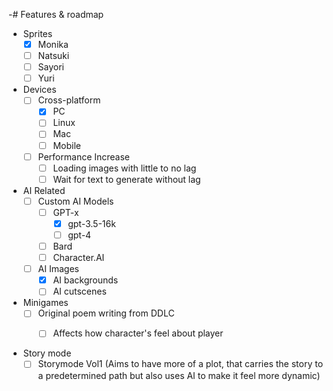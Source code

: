 -# Features & roadmap
  - Sprites
    * [x] Monika
    * [ ] Natsuki
    * [ ] Sayori
    * [ ] Yuri

  - Devices
    * [ ] Cross-platform
      * [x] PC
      * [ ] Linux
      * [ ] Mac
      * [ ] Mobile
    * [ ] Performance Increase
      * [ ] Loading images with little to no lag
      * [ ] Wait for text to generate without lag

  - AI Related
    * [ ] Custom AI Models
      * [ ] GPT-x
        * [x] gpt-3.5-16k
        * [ ] gpt-4
      * [ ] Bard
      * [ ] Character.AI
    * [ ] AI Images
      * [x] AI backgrounds
      * [ ] AI cutscenes

  - Minigames
    * [ ] Original poem writing from DDLC
      * [ ] Affects how character's feel about player


  - Story mode
    * [ ] Storymode Vol1 (Aims to have more of a plot, that carries the story to a predetermined path but also uses AI to make it feel more dynamic)